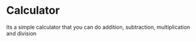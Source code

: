 # Calculator
 Its a simple calculator that you can do addition, subtraction, multiplication and division
